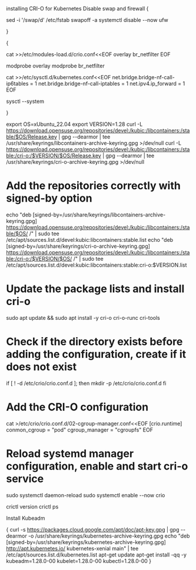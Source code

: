installing CRI-O for Kubernetes
Disable swap and firewall
{

sed -i '/swap/d' /etc/fstab
swapoff -a
systemctl disable --now ufw

}

{

cat >>/etc/modules-load.d/crio.conf<<EOF
overlay
br_netfilter
EOF

modprobe overlay
modprobe br_netfilter

cat >>/etc/sysctl.d/kubernetes.conf<<EOF
net.bridge.bridge-nf-call-ip6tables = 1
net.bridge.bridge-nf-call-iptables  = 1
net.ipv4.ip_forward                 = 1
EOF

sysctl --system

}

export OS=xUbuntu_22.04
export VERSION=1.28
curl -L https://download.opensuse.org/repositories/devel:/kubic:/libcontainers:/stable/$OS/Release.key | gpg --dearmor | tee /usr/share/keyrings/libcontainers-archive-keyring.gpg >/dev/null
curl -L https://download.opensuse.org/repositories/devel:/kubic:/libcontainers:/stable:/cri-o:/$VERSION/$OS/Release.key | gpg --dearmor | tee /usr/share/keyrings/cri-o-archive-keyring.gpg >/dev/null
# Add the repositories correctly with signed-by option
echo "deb [signed-by=/usr/share/keyrings/libcontainers-archive-keyring.gpg] https://download.opensuse.org/repositories/devel:/kubic:/libcontainers:/stable/$OS/ /" | sudo tee /etc/apt/sources.list.d/devel:kubic:libcontainers:stable.list
echo "deb [signed-by=/usr/share/keyrings/cri-o-archive-keyring.gpg] https://download.opensuse.org/repositories/devel:/kubic:/libcontainers:/stable:/cri-o:/$VERSION/$OS/ /" | sudo tee /etc/apt/sources.list.d/devel:kubic:libcontainers:stable:cri-o:$VERSION.list
# Update the package lists and install cri-o
sudo apt update && sudo apt install -y cri-o cri-o-runc cri-tools

# Check if the directory exists before adding the configuration, create if it does not exist
if [ ! -d /etc/crio/crio.conf.d ]; then
    mkdir -p /etc/crio/crio.conf.d
fi

# Add the CRI-O configuration
cat >/etc/crio/crio.conf.d/02-cgroup-manager.conf<<EOF
[crio.runtime]
conmon_cgroup = "pod"
cgroup_manager = "cgroupfs"
EOF

# Reload systemd manager configuration, enable and start cri-o service
sudo systemctl daemon-reload
sudo systemctl enable --now crio


crictl version
crictl ps


Install Kubeadm

{
curl -s https://packages.cloud.google.com/apt/doc/apt-key.gpg | gpg --dearmor -o /usr/share/keyrings/kubernetes-archive-keyring.gpg
echo "deb [signed-by=/usr/share/keyrings/kubernetes-archive-keyring.gpg] http://apt.kubernetes.io/ kubernetes-xenial main" | tee /etc/apt/sources.list.d/kubernetes.list
apt-get update
apt-get install -qq -y kubeadm=1.28.0-00 kubelet=1.28.0-00 kubectl=1.28.0-00
}

